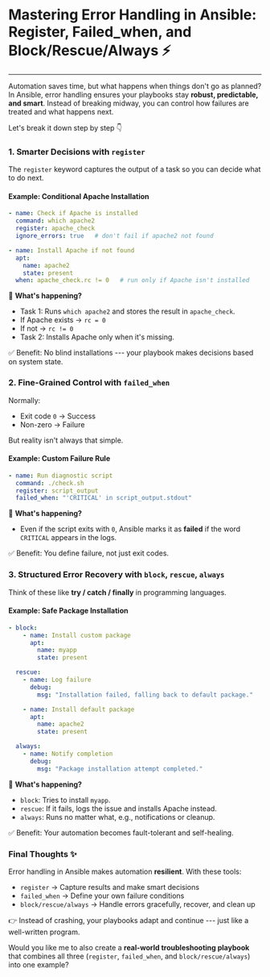 # Mastering Error Handling in Ansible: Register, Failed_when, and Block/Rescue/Always ⚡
---

Automation saves time, but what happens when things don't go as planned? In Ansible, error handling ensures your playbooks stay **robust, predictable, and smart**. Instead of breaking midway, you can control how failures are treated and what happens next.

Let's break it down step by step 👇



### 1\. Smarter Decisions with `register`

The `register` keyword captures the output of a task so you can decide what to do next.

#### Example: Conditional Apache Installation

```yaml
- name: Check if Apache is installed
  command: which apache2
  register: apache_check
  ignore_errors: true   # don't fail if apache2 not found

- name: Install Apache if not found
  apt:
    name: apache2
    state: present
  when: apache_check.rc != 0   # run only if Apache isn't installed

```

🔎 **What's happening?**

-   Task 1: Runs `which apache2` and stores the result in `apache_check`.
-   If Apache exists → `rc = 0`
-   If not → `rc != 0`
-   Task 2: Installs Apache only when it's missing.

✅ Benefit: No blind installations --- your playbook makes decisions based on system state.


### 2\. Fine-Grained Control with `failed_when`

Normally:

-   Exit code `0` → Success
-   Non-zero → Failure

But reality isn't always that simple.

#### Example: Custom Failure Rule

```yaml
- name: Run diagnostic script
  command: ./check.sh
  register: script_output
  failed_when: "'CRITICAL' in script_output.stdout"

```

🔎 **What's happening?**

-   Even if the script exits with `0`, Ansible marks it as **failed** if the word `CRITICAL` appears in the logs.

✅ Benefit: You define failure, not just exit codes.


### 3\. Structured Error Recovery with `block`, `rescue`, `always`

Think of these like **try / catch / finally** in programming languages.

#### Example: Safe Package Installation

```yaml
- block:
    - name: Install custom package
      apt:
        name: myapp
        state: present

  rescue:
    - name: Log failure
      debug:
        msg: "Installation failed, falling back to default package."

    - name: Install default package
      apt:
        name: apache2
        state: present

  always:
    - name: Notify completion
      debug:
        msg: "Package installation attempt completed."

```

🔎 **What's happening?**

-   `block`: Tries to install `myapp`.
-   `rescue`: If it fails, logs the issue and installs Apache instead.
-   `always`: Runs no matter what, e.g., notifications or cleanup.

✅ Benefit: Your automation becomes fault-tolerant and self-healing.


### Final Thoughts ✨

Error handling in Ansible makes automation **resilient**. With these tools:

-   `register` → Capture results and make smart decisions
-   `failed_when` → Define your own failure conditions
-   `block/rescue/always` → Handle errors gracefully, recover, and clean up

👉 Instead of crashing, your playbooks adapt and continue --- just like a well-written program.


Would you like me to also create a **real-world troubleshooting playbook** that combines all three (`register`, `failed_when`, and `block/rescue/always`) into one example?